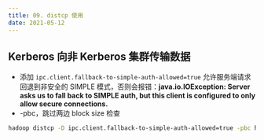 ```yaml
---
title: 09. distcp 使用
date: 2021-05-12
---
```


## Kerberos 向非 Kerberos 集群传输数据

- 添加 `ipc.client.fallback-to-simple-auth-allowed=true` 允许服务端请求回退到非安全的 SIMPLE 模式，否则会报错：**java.io.IOException: Server asks us to fall back to SIMPLE auth, but this client is configured to only allow secure connections.** 
- -pbc，跳过两边 block size 检查

```bash
hadoop distcp -D ipc.client.fallback-to-simple-auth-allowed=true -pbc hdfs://safe_cluster:8020/data   hdfs://unsafe_cluster:8020/data
```

